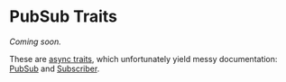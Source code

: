 # PubSub Traits

_Coming soon._

These are [async traits](https://lib.rs/crates/async-trait), which unfortunately yield messy documentation: [PubSub](https://pliantdb.dev/main/pliantdb/core/pubsub/trait.PubSub.html) and [Subscriber](https://pliantdb.dev/main/pliantdb/core/pubsub/trait.Subscriber.html).